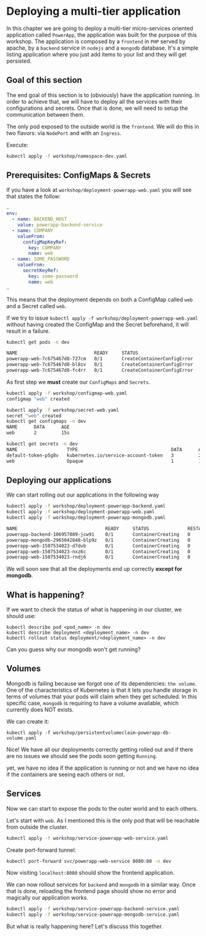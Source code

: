 # Deploying a multi-tier application

In this chapter we are going to deploy a multi-tier micro-services oriented application called `PowerApp`, the application was built for the purpose of this workshop. The application is composed by a `frontend` in `PHP` served by apache, by a `backend` service in `nodejs` and a `mongodb` database. It's a simple listing application where you just add items to your list and they will get persisted.

## Goal of this section

The end goal of this section is to (obviously) have the application running. In order to achieve that, we will have to deploy all the services with their configurations and secrets. Once that is done, we will need to setup the communication between them.  

The only pod exposed to the outside world is the `frontend`. We will do this in two flavors: via `NodePort` and with an `Ingress`.

Execute:

```bash
kubectl apply -f workshop/namespace-dev.yaml
```

## Prerequisites: ConfigMaps & Secrets

If you have a look at `workshop/deployment-powerapp-web.yaml` you will see that states the follow:

```yaml
…
env:
  - name: BACKEND_HOST
    value: powerapp-backend-service
  - name: COMPANY
    valueFrom:
      configMapKeyRef:
        key: COMPANY
        name: web
  - name: SOME_PASSWORD
    valueFrom:
      secretKeyRef:
        key: some-password
        name: web
…
```

This means that the deployment depends on both a ConfigMap called `web` and a Secret called `web`.

If we try to issue `kubectl apply -f workshop/deployment-powerapp-web.yaml` without having created the ConfigMap and the Secret beforehand, it will result in a failure.

```bash
kubectl get pods -n dev

NAME                            READY     STATUS                       RESTARTS   AGE
powerapp-web-7c675467d8-727cm   0/1       CreateContainerConfigError   0          1m
powerapp-web-7c675467d8-bl8zv   0/1       CreateContainerConfigError   0          1m
powerapp-web-7c675467d8-fc4rr   0/1       CreateContainerConfigError   0          1m
```

As first step we **must** create our `ConfigMaps` and `Secrets`.

```bash
kubectl apply -f workshop/configmap-web.yaml
configmap "web" created

kubectl apply -f workshop/secret-web.yaml
secret "web" created
kubectl get configmaps -n dev
NAME      DATA      AGE
web       2         15s

kubectl get secrets -n dev
NAME                  TYPE                                  DATA      AGE
default-token-p5g8v   kubernetes.io/service-account-token   3         26s
web                   Opaque                                1         11s
```

## Deploying our applications

We can start rolling out our applications in the following way

```bash
kubectl apply -f workshop/deployment-powerapp-backend.yaml
kubectl apply -f workshop/deployment-powerapp-web.yaml
kubectl apply -f workshop/deployment-powerapp-mongodb.yaml

NAME                                READY     STATUS              RESTARTS   AGE
powerapp-backend-106957089-jcw91    0/1       ContainerCreating   0          1m
powerapp-mongodb-2965042848-blp9z   0/1       ContainerCreating   0          43s
powerapp-web-1507534023-d7dvb       0/1       ContainerCreating   0          2m
powerapp-web-1507534023-nxz6c       0/1       ContainerCreating   0          2m
powerapp-web-1507534023-rndj6       0/1       ContainerCreating   0          2m
```

We will soon see that all the deployments end up correctly **except for mongodb**. 

## What is happening?

If we want to check the status of what is happening in our cluster, we should use:  

`kubectl describe pod <pod_name> -n dev`  
`kubectl describe deployment <deployment_name> -n dev`  
`kubectl rollout status deployment/<deployment_name> -n dev`  

Can you guess why our mongodb won't get running?

## Volumes

Mongodb is failing because we forgot one of its dependencies: `the volume`. One of the characteristics of Kubernetes is that it lets you handle storage in terms of volumes that your pods will claim when they get scheduled. In this specific case, `mongodb` is requiring to have a volume available, which currently does NOT exists.

We can create it:  

`kubectl apply -f workshop/persistentvolumeclaim-powerapp-db-volume.yaml`

Nice! We have all our deployments correctly getting rolled out and if there are no issues we should see the pods soon getting `Running`.

yet, we have no idea if the application is running or not and we have no idea if the containers are seeing each others or not.

## Services

Now we can start to expose the pods to the outer world and to each others.

Let's start with `web`. As I mentioned this is the only pod that will be reachable from outside the cluster.

```bash
kubectl apply -f workshop/service-powerapp-web-service.yaml
```
Create port-forward tunnel:
```bash
kubectl port-forward svc/powerapp-web-service 8080:80 -n dev
```

Now visiting `localhost:8080` should show the frontend application.


We can now rollout services for `backend` and `mongodb` in a similar way. Once that is done, reloading the frontend page should show no error and magically our application works.

```bash
kubectl apply -f workshop/service-powerapp-backend-service.yaml
kubectl apply -f workshop/service-powerapp-mongodb-service.yaml
```

But what is really happening here? Let's discuss this together.

<!-- ## Exposing applications via Ingress (Minikube users)

So far we have exposed the frontend using `ClusterIP`, but accessing the service with the combination `<ip>:<port>` isn't exactly ideal. Time to see something more advanced: `Ingress`

`cd cluster-setup/minikube && make addons`

We can apply the ingress as follows:

```bash
kubectl apply -f  ingress/powerapp-ingress.yaml
``` -->
